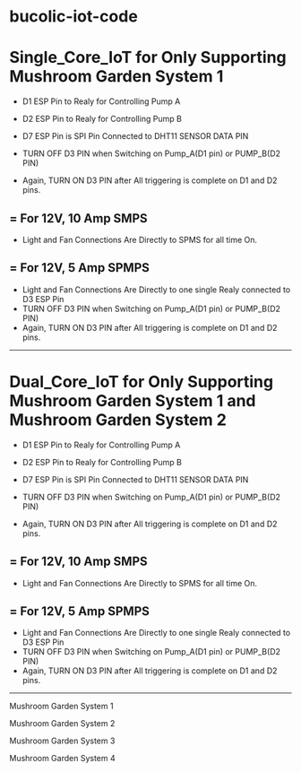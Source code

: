 # bucolic-iot-code



#  Single_Core_IoT for Only Supporting Mushroom Garden System 1 

- D1 ESP Pin to Realy for Controlling Pump A
- D2 ESP Pin to Realy for Controlling Pump B


- D7 ESP Pin is SPI Pin Connected to DHT11 SENSOR DATA PIN


- TURN OFF D3 PIN when Switching on Pump_A(D1 pin) or PUMP_B(D2 PIN)
- Again, TURN ON D3 PIN after All triggering is complete on D1 and D2 pins. 

## = For 12V, 10 Amp SMPS
  - Light and Fan Connections Are Directly to SPMS for all time On.

## = For 12V, 5 Amp SPMPS
  - Light and Fan Connections Are Directly to one single Realy connected to D3 ESP Pin
  - TURN OFF D3 PIN when Switching on Pump_A(D1 pin) or PUMP_B(D2 PIN)
  - Again, TURN ON D3 PIN after All triggering is complete on D1 and D2 pins.  
 
****************************************************************************************


# Dual_Core_IoT for Only Supporting Mushroom Garden System 1 and Mushroom Garden System 2 

- D1 ESP Pin to Realy for Controlling Pump A
- D2 ESP Pin to Realy for Controlling Pump B


- D7 ESP Pin is SPI Pin Connected to DHT11 SENSOR DATA PIN


- TURN OFF D3 PIN when Switching on Pump_A(D1 pin) or PUMP_B(D2 PIN)
- Again, TURN ON D3 PIN after All triggering is complete on D1 and D2 pins. 

## = For 12V, 10 Amp SMPS
  - Light and Fan Connections Are Directly to SPMS for all time On.

## = For 12V, 5 Amp SPMPS
  - Light and Fan Connections Are Directly to one single Realy connected to D3 ESP Pin
  - TURN OFF D3 PIN when Switching on Pump_A(D1 pin) or PUMP_B(D2 PIN)
  - Again, TURN ON D3 PIN after All triggering is complete on D1 and D2 pins.  
 
****************************************************************************************




Mushroom Garden System 1



Mushroom Garden System 2



Mushroom Garden System 3



Mushroom Garden System 4
